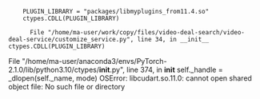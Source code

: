         PLUGIN_LIBRARY = "packages/libmyplugins_from11.4.so"
        ctypes.CDLL(PLUGIN_LIBRARY)

          File "/home/ma-user/work/copy/files/video-deal-search/video-deal-service/customize_service.py", line 34, in __init__
    ctypes.CDLL(PLUGIN_LIBRARY)
  File "/home/ma-user/anaconda3/envs/PyTorch-2.1.0/lib/python3.10/ctypes/__init__.py", line 374, in __init__
    self._handle = _dlopen(self._name, mode)
OSError: libcudart.so.11.0: cannot open shared object file: No such file or directory
